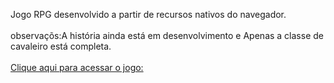 Jogo RPG desenvolvido a partir de recursos nativos do navegador.<br/><br/>
observaçõs:A história ainda está em desenvolvimento e Apenas a classe de cavaleiro está completa.<br/><br/>
[Clique aqui para acessar o jogo: ](https://marinsantos.github.io/Landng-Page-2/)

